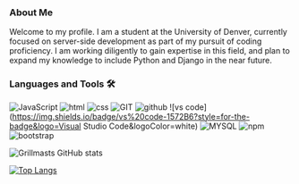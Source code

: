 ### About Me

Welcome to my profile. I am a student at the University of Denver, currently focused on server-side development as part of my pursuit of coding proficiency. I am working diligently to gain expertise in this field, and plan to expand my knowledge to include Python and Django in the near future.

### Languages and Tools 🛠

![JavaScript](https://img.shields.io/badge/JavaScript-f7df1e?style=for-the-badge&logo=javascript&logoColor=black) ![html](https://img.shields.io/badge/html-E34F26?style=for-the-badge&logo=html5&logoColor=white) ![css](https://img.shields.io/badge/css-1572B6?style=for-the-badge&logo=css3&logoColor=white) ![GIT](https://img.shields.io/badge/GIT-F05032?style=for-the-badge&logo=GIT&logoColor=white) ![github](https://img.shields.io/badge/github-black?style=for-the-badge&logo=github&logoColor=white) ![vs code](https://img.shields.io/badge/vs%20code-1572B6?style=for-the-badge&logo=Visual Studio Code&logoColor=white) ![MYSQL](https://img.shields.io/badge/MYSQL-4479A1?style=for-the-badge&logo=mysql&logoColor=white) ![npm](https://img.shields.io/badge/npm-CB3837?style=for-the-badge&logo=npm&logoColor=white) ![bootstrap](https://img.shields.io/badge/bootstrap-6f42c1?style=for-the-badge&logo=bootstrap&logoColor=white) 


![Grillmasts GitHub stats](https://github-readme-stats.vercel.app/api?username=Grillmast&show_icons=true&theme=dracula)

[![Top Langs](https://github-readme-stats.vercel.app/api/top-langs/?username=Grillmast&layout=compact)](https://github.com/Grillmast/github-readme-stats)
